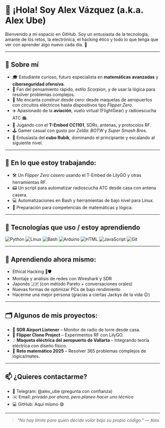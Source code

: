 # 👋 ¡Hola! Soy Alex Vázquez (a.k.a. Alex Ube)

Bienvenido a mi espacio en GitHub. Soy un entusiasta de la tecnología, amante de los retos, la electrónica, el hacking ético y todo lo que tenga que ver con aprender algo nuevo cada día. 🎯

---

## 🚀 Sobre mí

- 🎓 Estudiante curioso, futuro especialista en **matemáticas avanzadas** y **ciberseguridad ofensiva**.
- 🧠 Fan del pensamiento rápido, estilo *Scorpion*, y de usar la lógica para resolver problemas complejos.
- 🧰 Me encanta construir desde cero: desde maquetas de aeropuertos con circuitos eléctricos hasta dispositivos tipo *Flipper Zero*.
- ✈️ Apasionado de la **aviación**, vuelo virtual (FlightGear) y radioescucha ATC 📻.
- 🔐 Jugando con el **T-Embed CC1101**, SDRs, antenas, y protocolos RF.
- 🕹️ Gamer casual con gusto por *Zelda: BOTW* y *Super Smash Bros.*
- 🧩 Entusiasta del **cubo Rubik**, dominando el principiante y escalando al siguiente nivel.

---

## 🧠 En lo que estoy trabajando:

- 🛠️ Un *Flipper Zero casero* usando el T-Embed de LilyGO y otras herramientas RF.
- 📟 Un script para automatizar radioscucha ATC desde casa con antena casera.
- 💻 Automatizaciones en Bash y herramientas de bajo nivel para Linux.
- 📐 Preparación para competencias de matemáticas y lógica.

---

## 🧰 Tecnologías que uso / estoy aprendiendo

![Python](https://img.shields.io/badge/Python-3670A0?style=for-the-badge&logo=python&logoColor=ffdd54)
![Linux](https://img.shields.io/badge/Linux-FCC624?style=for-the-badge&logo=linux&logoColor=black)
![Bash](https://img.shields.io/badge/Bash-121011?style=for-the-badge&logo=gnubash)
![Arduino](https://img.shields.io/badge/Arduino-00979D?style=for-the-badge&logo=arduino&logoColor=white)
![HTML](https://img.shields.io/badge/HTML-E34F26?style=for-the-badge&logo=html5&logoColor=white)
![JavaScript](https://img.shields.io/badge/JavaScript-F7DF1E?style=for-the-badge&logo=javascript&logoColor=black)
![Git](https://img.shields.io/badge/Git-F05032?style=for-the-badge&logo=git&logoColor=white)

---

## 🌱 Aprendiendo ahora mismo:

- Ethical Hacking 🧠🛡️
- Montaje y análisis de redes con Wireshark y SDR
- Japonés 🇯🇵 (con método Pareto + conversaciones orales)
- Nuevas formas de optimizar PCs de bajo rendimiento
- Hacerme una mejor persona (gracias a ciertas Jackys de la vida 😉)

---

## 🗂️ Algunos de mis proyectos:

- 📡 **SDR Airport Listener** – Monitor de radio de torre desde casa.
- 🔐 **Flipper Clone Project** – Experimentos RF con LilyGO.
- 💡 **Maqueta eléctrica del aeropuerto de Vallarta** – Integrando teoría eléctrica con diseño físico.
- 🧠 **Reto matemático 2025** – Resolver 365 problemas complejos de lógica/mates.

---

## 📫 ¿Quieres contactarme?

- 💬 Telegram: @alex_ube (pregunta con confianza)
- ✉️ Email: *privado por ahora, pero planeo hacer uno técnico*
- 💻 GitHub: Aquí mismo 😄

---

> *"No hay límite para quien decide volar bajo su propio código."* — Alex

